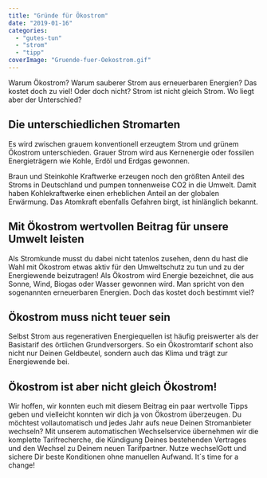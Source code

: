 ```yaml
---
title: "Gründe für Ökostrom"
date: "2019-01-16"
categories: 
  - "gutes-tun"
  - "strom"
  - "tipp"
coverImage: "Gruende-fuer-Oekostrom.gif"
---
```



Warum Ökostrom? Warum sauberer Strom aus erneuerbaren Energien? Das kostet doch zu viel! Oder doch nicht? Strom ist nicht gleich Strom. Wo liegt aber der Unterschied?


## Die unterschiedlichen Stromarten

Es wird zwischen grauem konventionell erzeugtem Strom und grünem Ökostrom unterschieden. Grauer Strom wird aus Kernenergie oder fossilen Energieträgern wie Kohle, Erdöl und Erdgas gewonnen.

Braun und Steinkohle Kraftwerke erzeugen noch den größten Anteil des Stroms in Deutschland und pumpen tonnenweise CO2 in die Umwelt. Damit haben Kohlekraftwerke einen erheblichen Anteil an der globalen Erwärmung. Das Atomkraft ebenfalls Gefahren birgt, ist hinlänglich bekannt.  

## Mit Ökostrom wertvollen Beitrag für unsere Umwelt leisten

Als Stromkunde musst du dabei nicht tatenlos zusehen, denn du hast die Wahl mit Ökostrom etwas aktiv für den Umweltschutz zu tun und zu der Energiewende beizutragen! Als Ökostrom wird Energie bezeichnet, die aus Sonne, Wind, Biogas oder Wasser gewonnen wird. Man spricht von den sogenannten erneuerbaren Energien. Doch das kostet doch bestimmt viel?  

## Ökostrom muss nicht teuer sein

Selbst Strom aus regenerativen Energiequellen ist häufig preiswerter als der Basistarif des örtlichen Grundversorgers. So ein Ökostromtarif schont also nicht nur Deinen Geldbeutel, sondern auch das Klima und trägt zur Energiewende bei.  

## Ökostrom ist aber nicht gleich Ökostrom!


Wir hoffen, wir konnten euch mit diesem Beitrag ein paar wertvolle Tipps geben und vielleicht konnten wir dich ja von Ökostrom überzeugen. Du möchtest vollautomatisch und jedes Jahr aufs neue Deinen Stromanbieter wechseln? Mit unserem automatischen Wechselservice übernehmen wir die komplette Tarifrecherche, die Kündigung Deines bestehenden Vertrages und den Wechsel zu Deinem neuen Tarifpartner. Nutze wechselGott und sichere Dir beste Konditionen ohne manuellen Aufwand. It´s time for a change!


